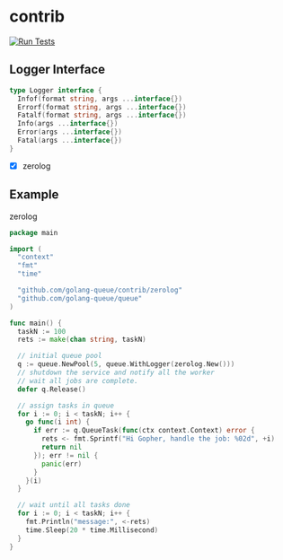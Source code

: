 # contrib

[![Run Tests](https://github.com/golang-queue/contrib/actions/workflows/go.yml/badge.svg)](https://github.com/golang-queue/contrib/actions/workflows/go.yml)

## Logger Interface

```go
type Logger interface {
  Infof(format string, args ...interface{})
  Errorf(format string, args ...interface{})
  Fatalf(format string, args ...interface{})
  Info(args ...interface{})
  Error(args ...interface{})
  Fatal(args ...interface{})
}
```

* [x] zerolog

## Example

zerolog

```go
package main

import (
  "context"
  "fmt"
  "time"

  "github.com/golang-queue/contrib/zerolog"
  "github.com/golang-queue/queue"
)

func main() {
  taskN := 100
  rets := make(chan string, taskN)

  // initial queue pool
  q := queue.NewPool(5, queue.WithLogger(zerolog.New()))
  // shutdown the service and notify all the worker
  // wait all jobs are complete.
  defer q.Release()

  // assign tasks in queue
  for i := 0; i < taskN; i++ {
    go func(i int) {
      if err := q.QueueTask(func(ctx context.Context) error {
        rets <- fmt.Sprintf("Hi Gopher, handle the job: %02d", +i)
        return nil
      }); err != nil {
        panic(err)
      }
    }(i)
  }

  // wait until all tasks done
  for i := 0; i < taskN; i++ {
    fmt.Println("message:", <-rets)
    time.Sleep(20 * time.Millisecond)
  }
}
```

